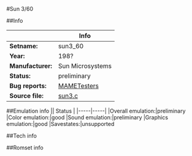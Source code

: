 #Sun 3/60

##Info

||Info|
|-----|-----|
|**Setname:**|sun3_60
|**Year:**|198?
|**Manufacturer:**|Sun Microsystems
|**Status:**|preliminary
|**Bug reports:**|[MAMETesters](http://mametesters.org/view_all_set.php?type=1&temporary=y&search=sun3.c)
|**Source file:**|[sun3.c](https://github.com/mamedev/mame/blob/master/src/mess/drivers/sun3.c)

##Emulation info
|| Status |
|-----|-----|
|Overall emulation:|preliminary
|Color emulation:|good
|Sound emulation:|preliminary
|Graphics emulation:|good
|Savestates:|unsupported

##Tech info

##Romset info

<!--- START OF EDITED COMMENT DO NOT TOUCH TEXT ABOVE-->
